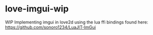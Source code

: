 # love-imgui-wip
WIP Implementing imgui in love2d using the lua ffi bindings found here: https://github.com/sonoro1234/LuaJIT-ImGui
